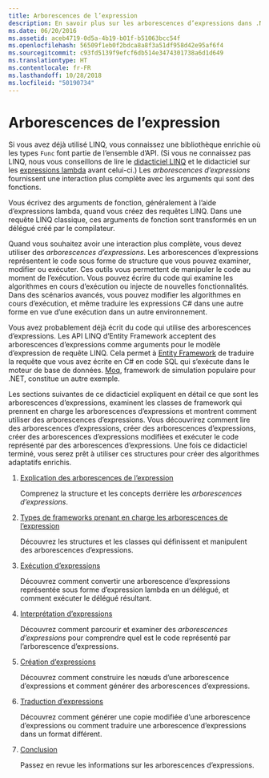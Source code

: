 ```yaml
---
title: Arborescences de l’expression
description: En savoir plus sur les arborescences d’expressions dans .NET Core et comment les utiliser pour représenter le code en tant que structures que vous pouvez examiner, modifier et exécuter.
ms.date: 06/20/2016
ms.assetid: aceb4719-0d5a-4b19-b01f-b51063bcc54f
ms.openlocfilehash: 56509f1eb0f2bdca8a8f3a51df958d42e95af6f4
ms.sourcegitcommit: c93fd5139f9efcf6db514e3474301738a6d1d649
ms.translationtype: HT
ms.contentlocale: fr-FR
ms.lasthandoff: 10/28/2018
ms.locfileid: "50190734"
---
```

# <a name="expression-trees"></a>Arborescences de l’expression

Si vous avez déjà utilisé LINQ, vous connaissez une bibliothèque enrichie où les types `Func` font partie de l’ensemble d’API. (Si vous ne connaissez pas LINQ, nous vous conseillons de lire le [didacticiel LINQ](linq/index.md) et le didacticiel sur les [expressions lambda](lambda-expressions.md) avant celui-ci.) Les *arborescences d’expressions* fournissent une interaction plus complète avec les arguments qui sont des fonctions.

Vous écrivez des arguments de fonction, généralement à l’aide d’expressions lambda, quand vous créez des requêtes LINQ. Dans une requête LINQ classique, ces arguments de fonction sont transformés en un délégué créé par le compilateur. 

Quand vous souhaitez avoir une interaction plus complète, vous devez utiliser des *arborescences d’expressions*.
Les arborescences d’expressions représentent le code sous forme de structure que vous pouvez examiner, modifier ou exécuter. Ces outils vous permettent de manipuler le code au moment de l’exécution. Vous pouvez écrire du code qui examine les algorithmes en cours d’exécution ou injecte de nouvelles fonctionnalités. Dans des scénarios avancés, vous pouvez modifier les algorithmes en cours d’exécution, et même traduire les expressions C# dans une autre forme en vue d’une exécution dans un autre environnement.

Vous avez probablement déjà écrit du code qui utilise des arborescences d’expressions. Les API LINQ d’Entity Framework acceptent des arborescences d’expressions comme arguments pour le modèle d’expression de requête LINQ.
Cela permet à [Entity Framework](/ef/) de traduire la requête que vous avez écrite en C# en code SQL qui s’exécute dans le moteur de base de données. [Moq](https://github.com/Moq/moq), framework de simulation populaire pour .NET, constitue un autre exemple.

Les sections suivantes de ce didacticiel expliquent en détail ce que sont les arborescences d’expressions, examinent les classes de framework qui prennent en charge les arborescences d’expressions et montrent comment utiliser des arborescences d’expressions. Vous découvrirez comment lire des arborescences d’expressions, créer des arborescences d’expressions, créer des arborescences d’expressions modifiées et exécuter le code représenté par des arborescences d’expressions. Une fois ce didacticiel terminé, vous serez prêt à utiliser ces structures pour créer des algorithmes adaptatifs enrichis.

1. [Explication des arborescences de l’expression](expression-trees-explained.md)

    Comprenez la structure et les concepts derrière les *arborescences d’expressions*.
    
2. [Types de frameworks prenant en charge les arborescences de l’expression](expression-classes.md)
    
    Découvrez les structures et les classes qui définissent et manipulent des arborescences d’expressions.
    
3. [Exécution d’expressions](expression-trees-execution.md)

    Découvrez comment convertir une arborescence d’expressions représentée sous forme d’expression lambda en un délégué, et comment exécuter le délégué résultant.

4. [Interprétation d’expressions](expression-trees-interpreting.md)

    Découvrez comment parcourir et examiner des *arborescences d’expressions* pour comprendre quel est le code représenté par l’arborescence d’expressions.

5. [Création d’expressions](expression-trees-building.md)

    Découvrez comment construire les nœuds d’une arborescence d’expressions et comment générer des arborescences d’expressions.

6. [Traduction d’expressions](expression-trees-translating.md)

    Découvrez comment générer une copie modifiée d’une arborescence d’expressions ou comment traduire une arborescence d’expressions dans un format différent.

7. [Conclusion](expression-trees-summary.md)

    Passez en revue les informations sur les arborescences d’expressions.
    
